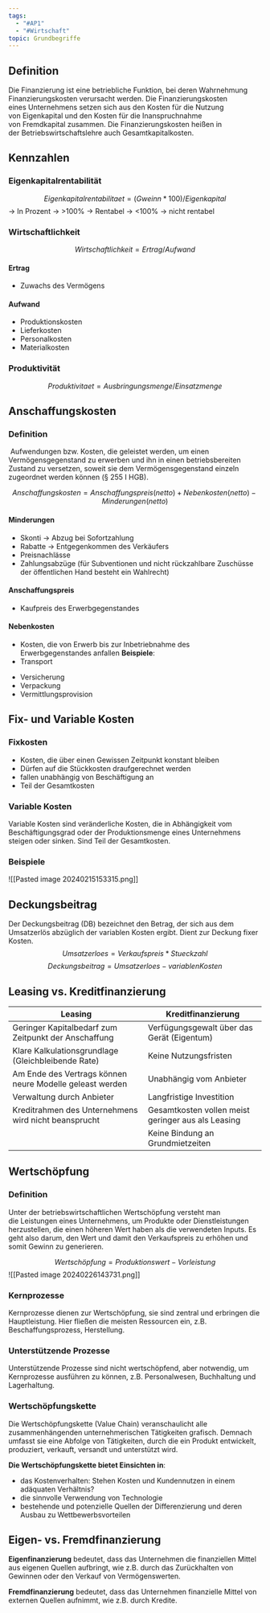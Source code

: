 ```yaml
---
tags:
  - "#AP1"
  - "#Wirtschaft"
topic: Grundbegriffe
---
```

## Definition
Die Finanzierung ist eine betriebliche Funktion, bei deren Wahrnehmung Finanzierungskosten verursacht werden. Die Finanzierungskosten eines Unternehmens setzen sich aus den Kosten für die Nutzung von Eigenkapital und den Kosten für die Inanspruchnahme von Fremdkapital zusammen. Die Finanzierungskosten heißen in der Betriebswirtschaftslehre auch Gesamtkapitalkosten.
## Kennzahlen
### Eigenkapitalrentabilität
$$Eigenkapitalrentabilitaet=(Gweinn*100)/Eigenkapital$$-> In Prozent
-> >100% -> Rentabel
-> <100% -> nicht rentabel

### Wirtschaftlichkeit
$$Wirtschaftlichkeit=Ertrag/Aufwand$$
#### Ertrag
+ Zuwachs des Vermögens
#### Aufwand 
+ Produktionskosten
+ Lieferkosten
+ Personalkosten
+ Materialkosten
### Produktivität
$$Produktivitaet=Ausbringungsmenge / Einsatzmenge$$
## Anschaffungskosten
### Definition
 Aufwendungen bzw. Kosten, die geleistet werden, um einen Vermögensgegenstand zu erwerben und ihn in einen betriebsbereiten Zustand zu versetzen, soweit sie dem Vermögensgegenstand einzeln zugeordnet werden können (§ 255 I HGB).

$$Anschaffungskosten = Anschaffungspreis(netto) + Nebenkosten(netto) - Minderungen(netto)$$
#### Minderungen
+ Skonti -> Abzug bei Sofortzahlung
+ Rabatte -> Entgegenkommen des Verkäufers
+ Preisnachlässe
+ Zahlungsabzüge (für Subventionen und nicht rückzahlbare Zuschüsse der öffentlichen Hand besteht ein Wahlrecht)
#### Anschaffungspreis
+ Kaufpreis des Erwerbgegenstandes

#### Nebenkosten
+ Kosten, die von Erwerb bis zur Inbetriebnahme des Erwerbgegenstandes anfallen 
**Beispiele**:
+ Transport
- Versicherung
- Verpackung
- Vermittlungsprovision
## Fix- und Variable Kosten
### Fixkosten
+ Kosten, die über einen Gewissen Zeitpunkt konstant bleiben
+ Dürfen auf die Stückkosten draufgerechnet werden
+ fallen unabhängig von Beschäftigung an 
+ Teil der Gesamtkosten

### Variable Kosten
Variable Kosten sind veränderliche Kosten, die in Abhängigkeit vom Beschäftigungsgrad oder der Produktionsmenge eines Unternehmens steigen oder sinken. Sind Teil der Gesamtkosten.

### Beispiele
![[Pasted image 20240215153315.png]]

## Deckungsbeitrag
Der Deckungsbeitrag (DB) bezeichnet den Betrag, der sich aus dem Umsatzerlös abzüglich der variablen Kosten ergibt. Dient zur Deckung fixer Kosten.
$$Umsatzerloes = Verkaufspreis * Stueckzahl$$
$$Deckungsbeitrag = Umsatzerloes - variablen Kosten$$

## Leasing vs. Kreditfinanzierung
| **Leasing**                                              | **Kreditfinanzierung**                             |
| -------------------------------------------------------- | -------------------------------------------------- |
| Geringer Kapitalbedarf zum Zeitpunkt der Anschaffung     | Verfügungsgewalt über das Gerät (Eigentum)         |
| Klare Kalkulationsgrundlage (Gleichbleibende Rate)       | Keine Nutzungsfristen                              |
| Am Ende des Vertrags können neure Modelle geleast werden | Unabhängig vom Anbieter                            |
| Verwaltung durch Anbieter                                | Langfristige Investition                           |
| Kreditrahmen des Unternehmens wird nicht beansprucht     | Gesamtkosten vollen meist geringer aus als Leasing |
|                                                          | Keine Bindung an Grundmietzeiten                   |

## Wertschöpfung
### Definition
Unter der betriebswirtschaftlichen Wertschöpfung versteht man die Leistungen eines Unternehmens, um Produkte oder Dienstleistungen herzustellen, die einen höheren Wert haben als die verwendeten Inputs. Es geht also darum, den Wert und damit den Verkaufspreis zu erhöhen und somit Gewinn zu generieren.

$$Wertschöpfung = Produktionswert - Vorleistung$$
![[Pasted image 20240226143731.png]]

### Kernprozesse
Kernprozesse dienen zur Wertschöpfung, sie sind zentral und erbringen die Hauptleistung. Hier fließen die meisten Ressourcen ein, z.B. Beschaffungsprozess, Herstellung.

### Unterstützende Prozesse
Unterstützende Prozesse sind nicht wertschöpfend, aber notwendig, um Kernprozesse ausführen zu können, z.B. Personalwesen, Buchhaltung und Lagerhaltung.
### Wertschöpfungskette
Die Wertschöpfungskette (Value Chain) veranschaulicht alle zusammenhängenden unternehmerischen Tätigkeiten grafisch. Demnach umfasst sie eine Abfolge von Tätigkeiten, durch die ein Produkt entwickelt, produziert, verkauft, versandt und unterstützt wird.

**Die Wertschöpfungskette bietet Einsichten in**:
- das Kostenverhalten: Stehen Kosten und Kundennutzen in einem adäquaten Verhältnis? 
- die sinnvolle Verwendung von Technologie 
- bestehende und potenzielle Quellen der Differenzierung und deren Ausbau zu Wettbewerbsvorteilen

## Eigen- vs. Fremdfinanzierung
**Eigenfinanzierung** bedeutet, dass das Unternehmen die finanziellen Mittel aus eigenen Quellen aufbringt, wie z.B. durch das Zurückhalten von Gewinnen oder den Verkauf von Vermögenswerten.

**Fremdfinanzierung** bedeutet, dass das Unternehmen finanzielle Mittel von externen Quellen aufnimmt, wie z.B. durch Kredite.